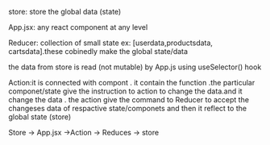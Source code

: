 store: store the global data (state)

App.jsx: any react component at any level

Reducer: collection of small state ex: [userdata,productsdata, cartsdata].these cobinedly make the global state/data

the data from store is read (not mutable) by App.js using useSelector() hook 

Action:it is connected with compont . it contain the function .the particular componet/state give the instruction to action to change the data.and it change the data . the action give the command to Reducer to accept the changeses data of respactive  state/componets and then it reflect to the global state (store)

Store -> App.jsx ->Action -> Reduces -> store 

